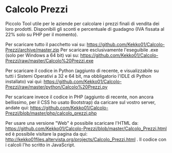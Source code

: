 # Calcolo Prezzi
Piccolo Tool utile per le aziende per calcolare i prezzi finali di vendita dei loro prodotti. Disponibili gli sconti e percentuale di guadagno (IVA fissata al 22% solo su PHP per il momento).

Per scaricare tutto il pacchetto vai su: https://github.com/Kekko01/Calcolo-Prezzi/archive/master.zip
Per scaricare esclusivamente l'eseguibile .exe (solo per Windows a 64 bit) vai su: https://github.com/Kekko01/Calcolo-Prezzi/raw/master/Calcolo%20Prezzi.exe

Per scaricare il codice in Python (aggiunto di recente, e visualizzabile su tutti i Sistemi Operativi a 32 e 64 bit, ma obbligatorio l'IDLE di Python installato) vai qui: https://github.com/Kekko01/Calcolo-Prezzi/raw/master/python/Calcolo%20Prezzi.py

Per scaricare invece il codice in PHP (aggiunto di recente, non ancora bellissimo, per il CSS ho usato Bootstrap) da caricare sul vostro server, andate qui: https://github.com/Kekko01/Calcolo-Prezzi/blob/master/php/calcolo_prezzi.php

Per usare una versione "Web" è possibile scaricare l'HTML da: https://github.com/Kekko01/Calcolo-Prezzi/blob/master/Calcolo_Prezzi.html ed è possibile visitare la pagina da qui: http://kekko01files.altervista.org/projects/Calcolo_Prezzi.html . Il codice con i calcoli l'ho scritto in JavaScript.